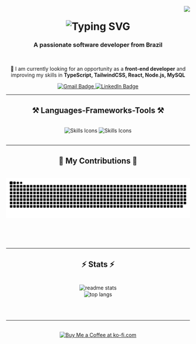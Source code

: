 <img align="right" src="https://visitor-badge.laobi.icu/badge?page_id=armandofranz.armandofranz" />

<h1 align="center">
    <img src="https://readme-typing-svg.herokuapp.com/?font=Righteous&size=35&center=true&vCenter=true&width=500&height=70&duration=4000&lines=Hi+There!+👋;+I'm+Armando+Franz!;" alt="Typing SVG"/>
</h1>

<h3 align="center">A passionate software developer from Brazil</h3>

<br/>

<div align="center">
 
 🔭 I am currently looking for an opportunity as a **front-end developer** and improving my skills in **TypeScript, TailwindCSS, React, Node.js, MySQL**

</div>
 
<div align="center"> 
  <a href="mailto:armandofranz@gmail.com">
    <img src="https://img.shields.io/badge/Gmail-333333?style=for-the-badge&logo=gmail&logoColor=red" alt="Gmail Badge"/>
  </a>
  <a href="https://www.linkedin.com/in/armando-soares-programmer/" target="_blank">
    <img src="https://img.shields.io/badge/LinkedIn-0077B5?style=for-the-badge&logo=linkedin&logoColor=white" alt="LinkedIn Badge"/>
  </a>
</div>

<hr/>

<h2 align="center">⚒️ Languages-Frameworks-Tools ⚒️</h2>
<br/>
<div align="center">
    <img src="https://skillicons.dev/icons?i=react,bootstrap,html,css,vscode,github,figma,tailwind,git" alt="Skills Icons"/>
    <img src="https://skillicons.dev/icons?i=nodejs,javascript,typescript,java,mysql" alt="Skills Icons"/><br>
</div>

<br/>
<hr/>

<div align="center">
  <h2>🐍 My Contributions 🐍</h2>
  <br>
  <img alt="snake eating my contributions" src="https://raw.githubusercontent.com/armandofranz/armandofranz/output/github-contribution-grid-snake.svg"/>
  
  <br/><br/><br/>
</div>

<hr/>

<h2 align="center">⚡ Stats ⚡</h2>
<br>
<div align="center">
  <img width=390 src="https://github-readme-stats.vercel.app/api?username=armandofranz&count_private=true&show_icons=true&theme=react&rank_icon=github&border_radius=10" alt="readme stats" />
  <br/>
  <img width=325 align="center" src="https://github-readme-stats.vercel.app/api/top-langs/?username=armandofranz&hide=HTML&langs_count=8&layout=compact&theme=react&border_radius=10&size_weight=0.5&count_weight=0.5&exclude_repo=github-readme-stats" alt="top langs" />
</div>

<br/><br/>

<hr/>

<br/>

<div align="center">
<a href='https://ko-fi.com/V7V4RAK9C' target='_blank'><img height='64' style='border:0px;height:64px;' src='https://storage.ko-fi.com/cdn/kofi1.png?v=3' border='0' alt='Buy Me a Coffee at ko-fi.com' /></a>
</div>

<br/>
